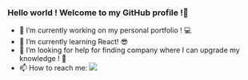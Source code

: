 ### Hello world ! Welcome to my GitHub profile !👋

<!--
**todorjr/todorjr** is a ✨ _special_ ✨ repository because its `README.md` (this file) appears on your GitHub profile. -->


- 🔭 I’m currently working on my personal portfolio ! 💻
- 🌱 I’m currently learning React! 😎
- 🤔 I’m looking for help for finding company where I can upgrade my knowledge ! 🏢
- 📫 How to reach me: <img src="https://www.google.com/url?sa=i&url=https%3A%2F%2Ftoppng.com%2Flinkedin-logo-vector-free-download-PNG-free-PNG-Images_461191&psig=AOvVaw1xLQbLiqVMYJhVfppM_97I&ust=1650636991033000&source=images&cd=vfe&ved=0CAwQjRxqFwoTCOi3o5KspfcCFQAAAAAdAAAAABAD"/>
